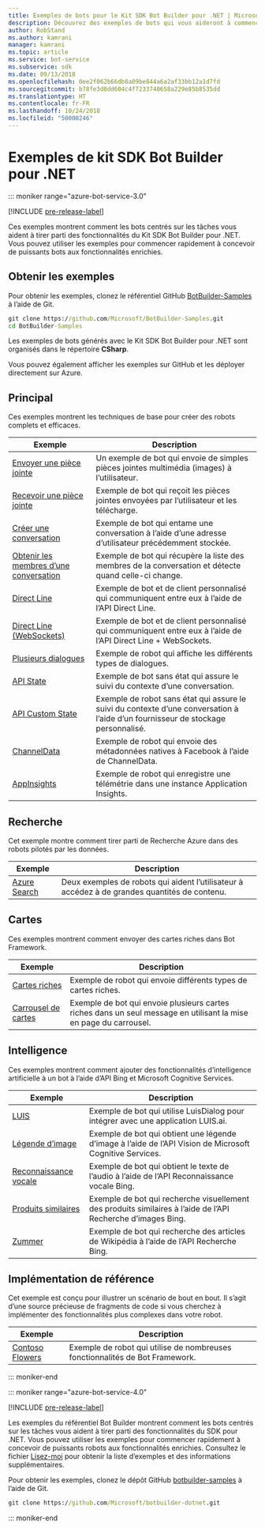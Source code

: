 ```yaml
---
title: Exemples de bots pour le Kit SDK Bot Builder pour .NET | Microsoft Docs
description: Découvrez des exemples de bots qui vous aideront à commencer à développer vos bots avec le Kit SDK Bot Builder pour .NET.
author: RobStand
ms.author: kamrani
manager: kamrani
ms.topic: article
ms.service: bot-service
ms.subservice: sdk
ms.date: 09/13/2018
ms.openlocfilehash: 0ee2f062b66db8a09be844a6a2af33bb12a1d7fd
ms.sourcegitcommit: b78fe3d8dd604c4f7233740658a229e85b8535dd
ms.translationtype: HT
ms.contentlocale: fr-FR
ms.lasthandoff: 10/24/2018
ms.locfileid: "50000246"
---
```

# <a name="bot-builder-sdk-for-net-samples"></a>Exemples de kit SDK Bot Builder pour .NET

::: moniker range="azure-bot-service-3.0"

[!INCLUDE [pre-release-label](../includes/pre-release-label-v3.md)]

Ces exemples montrent comment les bots centrés sur les tâches vous aident à tirer parti des fonctionnalités du Kit SDK Bot Builder pour .NET. Vous pouvez utiliser les exemples pour commencer rapidement à concevoir de puissants bots aux fonctionnalités enrichies.

## <a name="get-the-samples"></a>Obtenir les exemples
Pour obtenir les exemples, clonez le référentiel GitHub [BotBuilder-Samples](https://github.com/Microsoft/BotBuilder-Samples) à l’aide de Git.

```cmd
git clone https://github.com/Microsoft/BotBuilder-Samples.git
cd BotBuilder-Samples
```

Les exemples de bots générés avec le Kit SDK Bot Builder pour .NET sont organisés dans le répertoire **CSharp**.

Vous pouvez également afficher les exemples sur GitHub et les déployer directement sur Azure.

## <a name="core"></a>Principal
Ces exemples montrent les techniques de base pour créer des robots complets et efficaces.

Exemple | Description
------------ | ------------- 
[Envoyer une pièce jointe](https://github.com/Microsoft/BotBuilder-Samples/tree/master/CSharp/core-SendAttachment) | Un exemple de bot qui envoie de simples pièces jointes multimédia (images) à l’utilisateur. 
[Recevoir une pièce jointe](https://github.com/Microsoft/BotBuilder-Samples/tree/master/CSharp/core-ReceiveAttachment) | Exemple de bot qui reçoit les pièces jointes envoyées par l’utilisateur et les télécharge. 
[Créer une conversation](https://github.com/Microsoft/BotBuilder-Samples/tree/master/CSharp/core-CreateNewConversation)  | Exemple de bot qui entame une conversation à l’aide d’une adresse d’utilisateur précédemment stockée.
[Obtenir les membres d’une conversation](https://github.com/Microsoft/BotBuilder-Samples/tree/master/CSharp/core-GetConversationMembers) | Exemple de bot qui récupère la liste des membres de la conversation et détecte quand celle-ci change. 
[Direct Line](https://github.com/Microsoft/BotBuilder-Samples/tree/master/CSharp/core-DirectLine) | Exemple de bot et de client personnalisé qui communiquent entre eux à l’aide de l’API Direct Line. 
[Direct Line (WebSockets)](https://github.com/Microsoft/BotBuilder-Samples/tree/master/CSharp/core-DirectLineWebSockets) | Exemple de bot et de client personnalisé qui communiquent entre eux à l’aide de l’API Direct Line + WebSockets. 
[Plusieurs dialogues](https://github.com/Microsoft/BotBuilder-Samples/tree/master/CSharp/core-MultiDialogs) | Exemple de robot qui affiche les différents types de dialogues.
[API State](https://github.com/Microsoft/BotBuilder-Samples/tree/master/CSharp/core-State) | Exemple de bot sans état qui assure le suivi du contexte d’une conversation.
[API Custom State](https://github.com/Microsoft/BotBuilder-Samples/tree/master/CSharp/core-CustomState) | Exemple de robot sans état qui assure le suivi du contexte d’une conversation à l’aide d’un fournisseur de stockage personnalisé.
[ChannelData](https://github.com/Microsoft/BotBuilder-Samples/tree/master/CSharp/core-ChannelData) | Exemple de robot qui envoie des métadonnées natives à Facebook à l’aide de ChannelData.
[AppInsights](https://github.com/Microsoft/BotBuilder-Samples/tree/master/CSharp/core-AppInsights) | Exemple de robot qui enregistre une télémétrie dans une instance Application Insights.

## <a name="search"></a>Recherche
Cet exemple montre comment tirer parti de Recherche Azure dans des robots pilotés par les données.

Exemple | Description
------------ | -------------
[Azure Search](https://github.com/Microsoft/BotBuilder-Samples/tree/master/CSharp/demo-Search) | Deux exemples de robots qui aident l’utilisateur à accédez à de grandes quantités de contenu.


## <a name="cards"></a>Cartes
Ces exemples montrent comment envoyer des cartes riches dans Bot Framework.

Exemple | Description
------------ | -------------
[Cartes riches](https://github.com/Microsoft/BotBuilder-Samples/tree/master/CSharp/cards-RichCards) | Exemple de robot qui envoie différents types de cartes riches.
[Carrousel de cartes](https://github.com/Microsoft/BotBuilder-Samples/tree/master/CSharp/cards-CarouselCards) | Exemple de bot qui envoie plusieurs cartes riches dans un seul message en utilisant la mise en page du carrousel.

## <a name="intelligence"></a>Intelligence
Ces exemples montrent comment ajouter des fonctionnalités d’intelligence artificielle à un bot à l’aide d’API Bing et Microsoft Cognitive Services.

Exemple | Description
------------ | -------------
[LUIS](https://github.com/Microsoft/BotBuilder-Samples/tree/master/CSharp/intelligence-LUIS) | Exemple de bot qui utilise LuisDialog pour intégrer avec une application LUIS.ai.
[Légende d’image](https://github.com/Microsoft/BotBuilder-Samples/tree/master/CSharp/intelligence-ImageCaption) | Exemple de bot qui obtient une légende d’image à l’aide de l’API Vision de Microsoft Cognitive Services.
[Reconnaissance vocale](https://github.com/Microsoft/BotBuilder-Samples/tree/master/CSharp/intelligence-SpeechToText)  | Exemple de bot qui obtient le texte de l’audio à l’aide de l’API Reconnaissance vocale Bing.
[Produits similaires](https://github.com/Microsoft/BotBuilder-Samples/tree/master/CSharp/intelligence-SimilarProducts) | Exemple de bot qui recherche visuellement des produits similaires à l’aide de l’API Recherche d’images Bing. 
[Zummer](https://github.com/Microsoft/BotBuilder-Samples/tree/master/CSharp/intelligence-Zummer) | Exemple de bot qui recherche des articles de Wikipédia à l’aide de l’API Recherche Bing.

## <a name="reference-implementation"></a>Implémentation de référence
Cet exemple est conçu pour illustrer un scénario de bout en bout. Il s’agit d’une source précieuse de fragments de code si vous cherchez à implémenter des fonctionnalités plus complexes dans votre robot.


Exemple | Description
------------ | -------------
[Contoso Flowers](https://github.com/Microsoft/BotBuilder-Samples/tree/master/CSharp/demo-ContosoFlowers) | Exemple de robot qui utilise de nombreuses fonctionnalités de Bot Framework.

::: moniker-end

::: moniker range="azure-bot-service-4.0"

[!INCLUDE [pre-release-label](../includes/pre-release-label.md)]

Les exemples du référentiel Bot Builder montrent comment les bots centrés sur les tâches vous aident à tirer parti des fonctionnalités du SDK pour .NET. Vous pouvez utiliser les exemples pour commencer rapidement à concevoir de puissants robots aux fonctionnalités enrichies. Consultez le fichier [Lisez-moi](https://github.com/Microsoft/BotBuilder-Samples/blob/master/README.md) pour obtenir la liste d’exemples et des informations supplémentaires.

Pour obtenir les exemples, clonez le dépôt GitHub [botbuilder-samples](https://github.com/Microsoft/botbuilder-samples) à l’aide de Git.
```cmd
git clone https://github.com/Microsoft/botbuilder-dotnet.git
```

::: moniker-end

